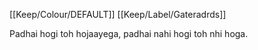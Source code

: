 [[Keep/Colour/DEFAULT]] [[Keep/Label/Gateradrds]]

Padhai hogi toh hojaayega, padhai nahi hogi toh nhi hoga.


